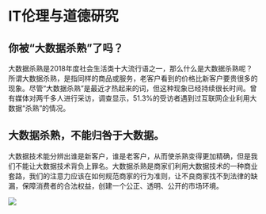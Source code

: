 
# IT伦理与道德研究

## 你被“大数据杀熟”了吗？

大数据杀熟是2018年度社会生活类十大流行语之一，那么什么是大数据杀熟呢？所谓大数据杀熟，是指同样的商品或服务，老客户看到的价格比新客户要贵很多的现象。尽管“大数据杀熟”是最近才热起来的词，但这种现象已经持续很长时间。曾有媒体对两千多人进行采访，调查显示，51.3%的受访者遇到过互联网企业利用大数据“杀熟”的情况。

## 大数据杀熟，不能归咎于大数据。

大数据技术能分辨出谁是新客户，谁是老客户，从而使杀熟变得更加精确，但是我们不能让大数据技术背负上罪名。大数据杀熟是商家们利用大数据技术的一种商业套路，我们的注意力应该在如何规范商家的行为准则，让不良商家找不到法律的缺漏，保障消费者的合法权益，创建一个公正、透明、公开的市场环境。

![](https://gss1.bdstatic.com/9vo3dSag_xI4khGkpoWK1HF6hhy/baike/w%3D268%3Bg%3D0/sign=b4b5e1425dda81cb4ee684cb6a5db72b/e850352ac65c10384a98c774be119313b17e89a5.jpg)